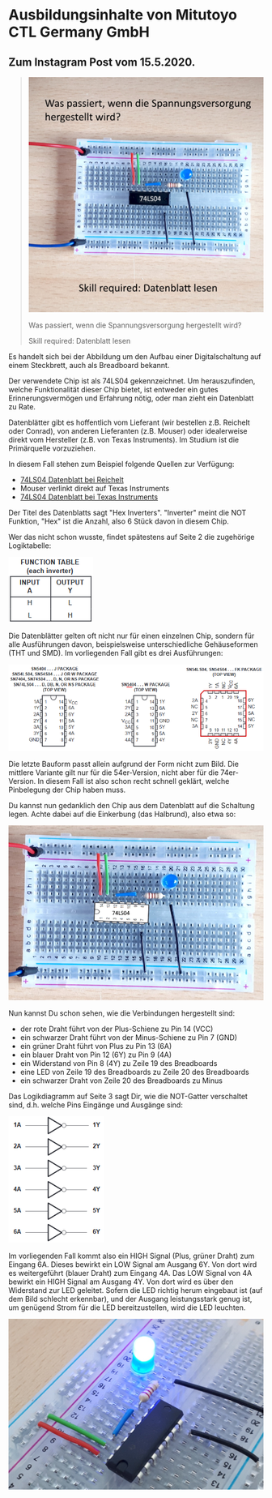 # Ausbildungsinhalte von Mitutoyo CTL Germany GmbH

## Zum Instagram Post vom 15.5.2020.

> ![74LS04](https://raw.githubusercontent.com/mitutoyo-ctl/mitutoyo-ctl.github.io/master/electronics/74ls04/74LS04.jpg)
>
> Was passiert, wenn die Spannungsversorgung hergestellt wird?
>
> Skill required: Datenblatt lesen

Es handelt sich bei der Abbildung um den Aufbau einer Digitalschaltung auf einem Steckbrett, auch als Breadboard bekannt.

Der verwendete Chip ist als 74LS04 gekennzeichnet. Um herauszufinden, welche Funktionalität dieser Chip bietet, ist entweder ein gutes Erinnerungsvermögen und Erfahrung nötig, oder man zieht ein Datenblatt zu Rate.

Datenblätter gibt es hoffentlich vom Lieferant (wir bestellen z.B. Reichelt oder Conrad), von anderen Lieferanten (z.B. Mouser) oder idealerweise direkt vom Hersteller (z.B. von Texas Instruments). Im Studium ist die Primärquelle vorzuziehen.

In diesem Fall stehen zum Beispiel folgende Quellen zur Verfügung:

* [74LS04 Datenblatt bei Reichelt](https://cdn-reichelt.de/documents/datenblatt/A200/IX645506.pdf)
* Mouser verlinkt direkt auf Texas Instruments
* [74LS04 Datenblatt bei Texas Instruments](http://www.ti.com/lit/ds/symlink/sn74ls04.pdf?HQS=TI-null-null-mousermode-df-pf-null-wwe&ts=1589539758225)

Der Titel des Datenblatts sagt "Hex Inverters". "Inverter" meint die NOT Funktion, "Hex" ist die Anzahl, also 6 Stück davon in diesem Chip.

Wer das nicht schon wusste, findet spätestens auf Seite 2 die zugehörige Logiktabelle:

![Logiktabelle 74LS04](https://raw.githubusercontent.com/mitutoyo-ctl/mitutoyo-ctl.github.io/master/electronics/74ls04/74LS04-function-table.png)

Die Datenblätter gelten oft nicht nur für einen einzelnen Chip, sondern für alle Ausführungen davon, beispielsweise unterschiedliche Gehäuseformen (THT und SMD). Im vorliegenden Fall gibt es drei Ausführungen:

![74LS04 Housings](https://raw.githubusercontent.com/mitutoyo-ctl/mitutoyo-ctl.github.io/master/electronics/74ls04/74LS04-housings.png)

Die letzte Bauform passt allein aufgrund der Form nicht zum Bild. Die mittlere Variante gilt nur für die 54er-Version, nicht aber für die 74er-Version. In diesem Fall ist also schon recht schnell geklärt, welche Pinbelegung der Chip haben muss.

Du kannst nun gedanklich den Chip aus dem Datenblatt auf die Schaltung legen. Achte dabei auf die Einkerbung (das Halbrund), also etwa so:

![Überlagerung mit Datenblatt](https://raw.githubusercontent.com/mitutoyo-ctl/mitutoyo-ctl.github.io/master/electronics/74ls04/74LS04-explained.jpg)

Nun kannst Du schon sehen, wie die Verbindungen hergestellt sind:

* der rote Draht führt von der Plus-Schiene zu Pin 14 (VCC)
* ein schwarzer Draht führt von der Minus-Schiene zu Pin 7 (GND)
* ein grüner Draht führt von Plus zu Pin 13 (6A)
* ein blauer Draht von Pin 12 (6Y) zu Pin 9 (4A)
* ein Widerstand von Pin 8 (4Y) zu Zeile 19 des Breadboards
* eine LED von Zeile 19 des Breadboards zu Zeile 20 des Breadboards
* ein schwarzer Draht von Zeile 20 des Breadboards zu Minus

Das Logikdiagramm auf Seite 3 sagt Dir, wie die NOT-Gatter verschaltet sind, d.h. welche Pins Eingänge und Ausgänge sind:

![LogikDiagramm](https://raw.githubusercontent.com/mitutoyo-ctl/mitutoyo-ctl.github.io/master/electronics/74ls04/74LS04-logicdiagram.png)

Im vorliegenden Fall kommt also ein HIGH Signal (Plus, grüner Draht) zum Eingang 6A. 
Dieses bewirkt ein LOW Signal am Ausgang 6Y. Von dort wird es weitergeführt (blauer Draht) zum Eingang 4A.
Das LOW Signal von 4A bewirkt ein HIGH Signal am Ausgang 4Y. Von dort wird es über den Widerstand zur LED geleitet.
Sofern die LED richtig herum eingebaut ist (auf dem Bild schlecht erkennbar), und der Ausgang leistungsstark genug ist, um genügend Strom für die LED bereitzustellen, wird die LED leuchten.

![Ergebnis](https://raw.githubusercontent.com/mitutoyo-ctl/mitutoyo-ctl.github.io/master/electronics/74ls04/74LS04-solution.jpg)
